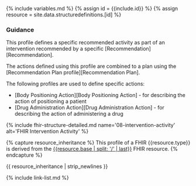 {% include variables.md %}
{% assign id = {{include.id}} %}
{% assign resource = site.data.structuredefinitions.[id] %}

### Guidance

This profile defines a specific recommended activity as part of an intervention recommended by a specific [Recommendation][Recommendation].

The actions defined using this profile are combined to a plan using the [Recommendation Plan profile][Recommendation Plan].

The following profiles are used to define specific actions:
* [Body Positioning Action][Body Positioning Action] - for describing the action of positioning a patient
* [Drug Administration Action][Drug Administration Action] - for describing the action of administering a drug

{% include fhir-structure-detailed.md name='08-intervention-activity' alt='FHIR Intervention Activity' %}

{% capture resource_inheritance %}
This profile of a FHIR {{resource.type}} is derived from the [{{resource.base | split: '/' | last}}]({{resource.base}}) FHIR resource.
{% endcapture %}

{{ resource_inheritance | strip_newlines }}

{% include link-list.md %}
